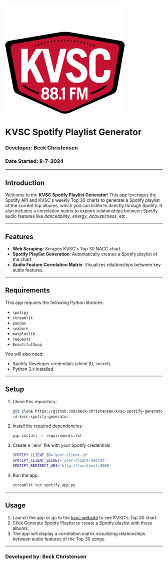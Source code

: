 ![alt text](https://github.com/Beck-MN/KVSC-Spotify-App/blob/main/Kvsc_official_logo_2009.png?raw=true)

# KVSC Spotify Playlist Generator 

### Developer: Beck Christensen  
### Date Started: 8-7-2024  

---

## Introduction

Welcome to the **KVSC Spotify Playlist Generator**! This app leverages the Spotify API and KVSC's weekly Top 30 charts to generate a Spotify playlist of the current top albums, which you can listen to directly through Spotify. It also includes a correlation matrix to explore relationships between Spotify audio features like *danceability*, *energy*, *acousticness*, etc.

---

## Features

- **Web Scraping**: Scrapes KVSC's Top 30 NACC chart.
- **Spotify Playlist Generation**: Automatically creates a Spotify playlist of the chart.
- **Audio Feature Correlation Matrix**: Visualizes relationships between key audio features.

---

## Requirements

This app requires the following Python libraries:
- `spotipy`
- `streamlit`
- `pandas`
- `seaborn`
- `matplotlib`
- `requests`
- `BeautifulSoup`

You will also need:
- Spotify Developer credentials (client ID, secret).
- Python 3.x installed.

---

## Setup

1. Clone this repository:
   ```bash
   git clone https://github.com/beck-christensen/kvsc-spotify-generator.git
   cd kvsc-spotify-generator
2. Install the required dependencies:
   ```bash
   pip install -r requirements.txt   
3. Create a '.env' file with your Spotify credentials
   ```bash
   SPOTIPY_CLIENT_ID='your-client-id'
   SPOTIPY_CLIENT_SECRET='your-client-secret'
   SPOTIPY_REDIRECT_URI='http://localhost:8080'
4. Run the app:
   ```bash
   streamlit run spotify_app.py

---

## Usage

1. Launch the app or go to the [kvsc website](https://www.kvsc.org/music/nacc-charts/) to see KVSC's Top 30 chart.
2. Click Generate Spotify Playlist to create a Spotify playlist with those albums.
3. The app will display a correlation matrix visualizing relationships between audio features of the Top 30 songs.

---

### Developed by: Beck Christensen
